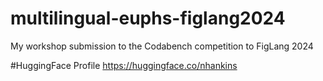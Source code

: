 # multilingual-euphs-figlang2024
My workshop submission to the Codabench competition to FigLang 2024


#HuggingFace Profile
https://huggingface.co/nhankins
